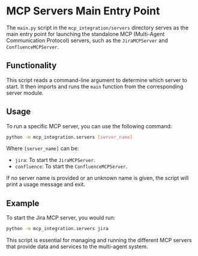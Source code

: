 # MCP Servers Main Entry Point

The `main.py` script in the `mcp_integration/servers` directory serves as the main entry point for launching the standalone MCP (Multi-Agent Communication Protocol) servers, such as the `JiraMCPServer` and `ConfluenceMCPServer`.

## Functionality

This script reads a command-line argument to determine which server to start. It then imports and runs the `main` function from the corresponding server module.

## Usage

To run a specific MCP server, you can use the following command:

```bash
python -m mcp_integration.servers [server_name]
```

Where `[server_name]` can be:

- `jira`: To start the `JiraMCPServer`.
- `confluence`: To start the `ConfluenceMCPServer`.

If no server name is provided or an unknown name is given, the script will print a usage message and exit.

## Example

To start the Jira MCP server, you would run:

```bash
python -m mcp_integration.servers jira
```

This script is essential for managing and running the different MCP servers that provide data and services to the multi-agent system.
